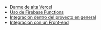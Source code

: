 - [Darme de alta Vercel](vercel.md)
- [Uso de Firebase Functions](firebase.md)
- [Integración dentro del proyecto en general](integracion_proyecto.md)
- [Integración con un Front-end](integracion-frontend.md)
